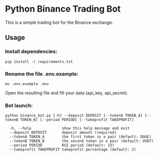 # Python Binance Trading Bot

This is a simple trading bot for the Binance exchange.

## Usage

### Install dependencies:

```pip install -r requirements.txt```

### Rename the file .env.example:

```mv .env.example .env```

Open the resulting file and fill your data (api_key, api_secret).

### Bot launch:

```python binance_bot.py [-h] --deposit DEPOSIT [--tokenA TOKEN_A] [--tokenB TOKEN_B] [--period PERIOD] [--takeprofit TAKEPROFIT]```

```optional arguments:
  -h, --help              show this help message and exit
  --deposit DEPOSIT       deposit amount (required)
  --tokenA TOKEN_A        the first token in a pair (default: DOGE)
  --tokenB TOKEN_B        the second token in a pair (default: USDT)
  --period PERIOD         RSI period (default: 15)
  --takeprofit TAKEPROFIT takeprofit percentage (default: 2)
